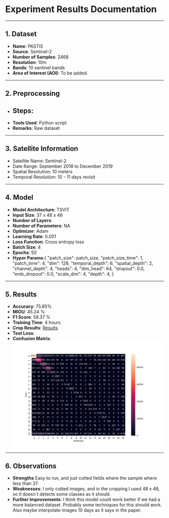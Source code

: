 # Experiment Results Documentation

---

## 1. Dataset

- **Name**: PASTIS
- **Source**: Sentinel-2
- **Number of Samples**: 2468
- **Resolution**: 10m
- **Bands**: 10 sentinel bands
- **Area of Interest (AOI)**: To be added.

---

## 2. Preprocessing

- **Steps**: 
  - 
- **Tools Used**: Python script
- **Remarks**: Raw dataset

---

## 3. Satellite Information

- Satellite Name: Sentinel-2
- Date Range: September 2018 to December 2019
- Spatial Resolution: 10 meters
- Temporal Resolution: 10 - 11 days revisit

---

## 4. Model

- **Model Architecture**: TSVIT
- **Input Size**: 37 x 48 x 48
- **Number of Layers**: 
- **Number of Parameters**: NA
- **Optimizer**: Adam
- **Learning Rate**: 0.001
- **Loss Function**: Cross entropy loss
- **Batch Size**: 4
- **Epochs**: 50
- **Hyper Params**:{
    "patch_size": patch_size,
    "patch_size_time": 1,
    "patch_time": 4,
    "dim": 128,
    "temporal_depth": 6,
    "spatial_depth": 2,
    "channel_depth": 4,
    "heads": 4,
    "dim_head": 64,
    "dropout": 0.0,
    "emb_dropout": 0.0,
    "scale_dim": 4,
    "depth": 4,
}

---

## 5. Results

- **Accuracy**:  75.85%
- **MIOU**: 45.24 %
- **F1 Score**: 58.37 %
- **Training Time**: 4 hours
- **Crop Results**: [Results](../csvs/pastis_1_results.csv)
- **Test Loss**:
- **Confusion Matrix**: ![Confusion Martix](../matrixes/confusion_matrix_PASTIS%201.png)


---

## 6. Observations

- **Strengths** Easy to run, and just cutted fields where the sample where less than 37.
- **Weaknesses**: I only cutted images, and in the cropping I used 48 x 48, so it doesn´t detects some classes as it should.
- **Further Improvements**: I think this model could work better if we had a more balanced dataset. Probably some techniques for this should work. Also maybe interpolate images 10 days as it says in the paper.

